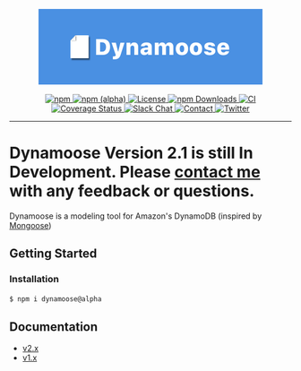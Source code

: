 <p align="center">
	<img src="internal/banner/Banner.png" width="400" max-width="90%" alt="Dynamoose" />
</p>

<p align="center">
	<a href="https://www.npmjs.com/package/dynamoose">
		<img src="https://img.shields.io/npm/v/dynamoose" alt="npm">
	</a>
	<a href="https://www.npmjs.com/package/dynamoose/v/alpha">
		<img src="https://img.shields.io/npm/v/dynamoose/alpha" alt="npm (alpha)">
	</a>
	<a href="https://github.com/dynamoosejs/dynamoose/blob/master/LICENSE">
		<img src="https://img.shields.io/github/license/dynamoosejs/dynamoose" alt="License">
	</a>
	<a href="https://www.npmjs.com/package/dynamoose">
		<img src="https://img.shields.io/npm/dw/dynamoose" alt="npm Downloads">
	</a>
	<a href="https://github.com/dynamoosejs/dynamoose/actions">
		<img src="https://github.com/dynamoosejs/dynamoose/workflows/CI/badge.svg" alt="CI">
	</a>
	<a href="https://coveralls.io/github/dynamoosejs/dynamoose?branch=master">
		<img src="https://coveralls.io/repos/github/dynamoosejs/dynamoose/badge.svg?branch=master" alt="Coverage Status">
	</a>
	<a href="https://join.slack.com/t/dynamoose/shared_invite/enQtODM4OTI0MTc1NDc3LWI3MmNhMThmNmJmZDk5MmUxOTZmMGEwNGQzNTRkMjhjZGJlNGM5M2JmZjMzMzlkODRhMGY3MTQ5YjQ2Nzg3YTY">
		<img src="https://img.shields.io/badge/chat-on%20slack-informational.svg" alt="Slack Chat">
	</a>
	<a href="https://charlie.fish/contact">
		<img src="https://img.shields.io/badge/contact-me-blue" alt="Contact">
	</a>
	<a href="https://twitter.com/DynamooseJS">
		<img src="https://img.shields.io/twitter/follow/dynamoosejs?style=social" alt="Twitter">
	</a>
</p>

---

# Dynamoose Version 2.1 is still In Development. Please [contact me](https://charlie.fish/contact) with any feedback or questions.

Dynamoose is a modeling tool for Amazon's DynamoDB (inspired by [Mongoose](https://mongoosejs.com/))


## Getting Started

### Installation

```sh
$ npm i dynamoose@alpha
```

## Documentation

- [v2.x](https://github.com/dynamoosejs/dynamoose/tree/master/docs)
- [v1.x](https://dynamoosejs.com)
